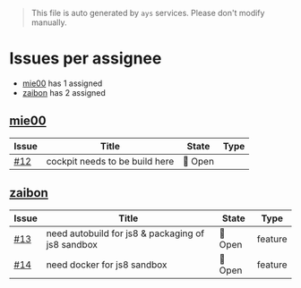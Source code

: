 > This file is auto generated by `ays` services. Please don't modify manually.

# Issues per assignee
- [mie00](#mie00) has 1 assigned
- [zaibon](#zaibon) has 2 assigned



## [mie00](https://github.com/mie00)

|Issue|Title|State|Type|
|-----|-----|-----|----|
|[#12](https://github.com/jumpscale/dockers/issues/12)|cockpit needs to be build here|:red_circle: Open||


## [zaibon](https://github.com/zaibon)

|Issue|Title|State|Type|
|-----|-----|-----|----|
|[#13](https://github.com/jumpscale/dockers/issues/13)|need autobuild for js8 & packaging of js8 sandbox|:red_circle: Open|feature|
|[#14](https://github.com/jumpscale/dockers/issues/14)|need docker for js8 sandbox|:red_circle: Open|feature|

